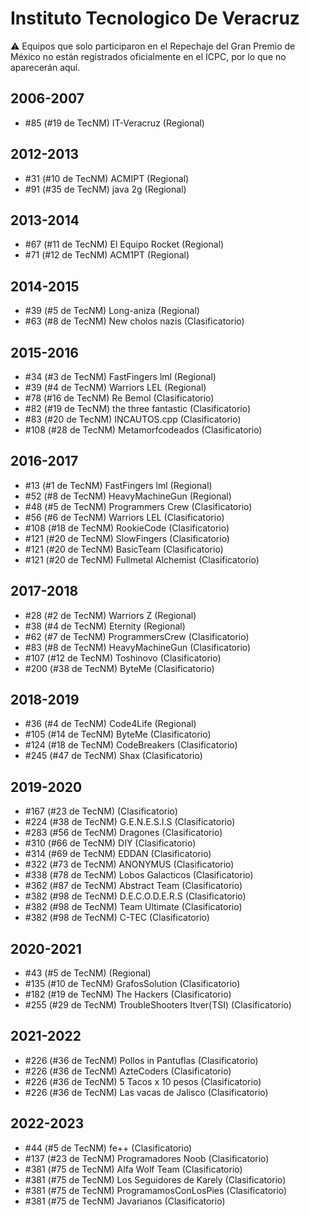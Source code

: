 # Instituto Tecnologico De Veracruz

:warning: Equipos que solo participaron en el Repechaje del Gran Premio de México no están registrados oficialmente en el ICPC, por lo que no aparecerán aquí.

## 2006-2007

- #85 (#19 de TecNM) IT-Veracruz (Regional)

## 2012-2013

- #31 (#10 de TecNM) ACMIPT (Regional)
- #91 (#35 de TecNM) java 2g (Regional)

## 2013-2014

- #67 (#11 de TecNM) El Equipo Rocket (Regional)
- #71 (#12 de TecNM) ACM1PT (Regional)

## 2014-2015

- #39 (#5 de TecNM) Long-aniza (Regional)
- #63 (#8 de TecNM) New cholos nazis (Clasificatorio)

## 2015-2016

- #34 (#3 de TecNM) FastFingers lml (Regional)
- #39 (#4 de TecNM) Warriors LEL (Regional)
- #78 (#16 de TecNM) Re Bemol (Clasificatorio)
- #82 (#19 de TecNM) the three fantastic (Clasificatorio)
- #83 (#20 de TecNM) INCAUTOS.cpp (Clasificatorio)
- #108 (#28 de TecNM) Metamorfcodeados (Clasificatorio)

## 2016-2017

- #13 (#1 de TecNM) FastFingers lml (Regional)
- #52 (#8 de TecNM) HeavyMachineGun (Regional)
- #48 (#5 de TecNM) Programmers Crew (Clasificatorio)
- #56 (#6 de TecNM) Warriors LEL (Clasificatorio)
- #108 (#18 de TecNM) RookieCode (Clasificatorio)
- #121 (#20 de TecNM) SlowFingers (Clasificatorio)
- #121 (#20 de TecNM) BasicTeam (Clasificatorio)
- #121 (#20 de TecNM) Fullmetal Alchemist (Clasificatorio)

## 2017-2018

- #28 (#2 de TecNM) Warriors Z (Regional)
- #38 (#4 de TecNM) Eternity (Regional)
- #62 (#7 de TecNM) ProgrammersCrew (Clasificatorio)
- #83 (#8 de TecNM) HeavyMachineGun (Clasificatorio)
- #107 (#12 de TecNM) Toshinovo (Clasificatorio)
- #200 (#38 de TecNM) ByteMe (Clasificatorio)

## 2018-2019

- #36 (#4 de TecNM) Code4Life (Regional)
- #105 (#14 de TecNM) ByteMe (Clasificatorio)
- #124 (#18 de TecNM) CodeBreakers (Clasificatorio)
- #245 (#47 de TecNM) Shax (Clasificatorio)

## 2019-2020

- #167 (#23 de TecNM) <CodeBreakers/> (Clasificatorio)
- #224 (#38 de TecNM) G.E.N.E.S.I.S (Clasificatorio)
- #283 (#56 de TecNM) Dragones (Clasificatorio)
- #310 (#66 de TecNM) DIY (Clasificatorio)
- #314 (#69 de TecNM) EDDAN (Clasificatorio)
- #322 (#73 de TecNM) ANONYMUS (Clasificatorio)
- #338 (#78 de TecNM) Lobos Galacticos (Clasificatorio)
- #362 (#87 de TecNM) Abstract Team (Clasificatorio)
- #382 (#98 de TecNM) D.E.C.O.D.E.R.S (Clasificatorio)
- #382 (#98 de TecNM) Team Ultimate (Clasificatorio)
- #382 (#98 de TecNM) C-TEC (Clasificatorio)

## 2020-2021

- #43 (#5 de TecNM) <CodeBreakers/> (Regional)
- #135 (#10 de TecNM) GrafosSolution (Clasificatorio)
- #182 (#19 de TecNM) The Hackers (Clasificatorio)
- #255 (#29 de TecNM) TroubleShooters Itver(TSI) (Clasificatorio)

## 2021-2022

- #226 (#36 de TecNM) Pollos in Pantuflas (Clasificatorio)
- #226 (#36 de TecNM) AzteCoders (Clasificatorio)
- #226 (#36 de TecNM) 5 Tacos x 10 pesos (Clasificatorio)
- #226 (#36 de TecNM) Las vacas de Jalisco (Clasificatorio)

## 2022-2023

- #44 (#5 de TecNM) fe++ (Clasificatorio)
- #137 (#23 de TecNM) Programadores Noob (Clasificatorio)
- #381 (#75 de TecNM) Alfa Wolf Team (Clasificatorio)
- #381 (#75 de TecNM) Los Seguidores de Karely (Clasificatorio)
- #381 (#75 de TecNM) ProgramamosConLosPies (Clasificatorio)
- #381 (#75 de TecNM) Javarianos (Clasificatorio)


